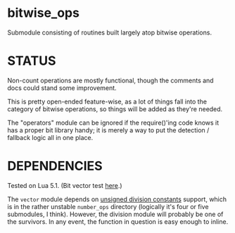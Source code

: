 bitwise_ops
===========

Submodule consisting of routines built largely atop bitwise operations.

**STATUS**
==========

Non-count operations are mostly functional, though the comments and docs could stand some improvement.

This is pretty open-ended feature-wise, as a lot of things fall into the category of bitwise operations,
so things will be added as they're needed.

The "operators" module can be ignored if the require()'ing code knows it has a proper bit library handy; it is
merely a way to put the detection / fallback logic all in one place.

**DEPENDENCIES**
================

Tested on Lua 5.1. (Bit vector test [here](https://github.com/ggcrunchy/Strays/blob/master/Unit%20Tests/BitVector.lua).)

The `vector` module depends on [unsigned division constants](https://github.com/ggcrunchy/corona-sdk-snippets/blob/master/number_ops/divide.lua)
support, which is in the rather unstable `number_ops` directory (logically it's four or five submodules, I think). However, the division module
will probably be one of the survivors. In any event, the function in question is easy enough to inline.